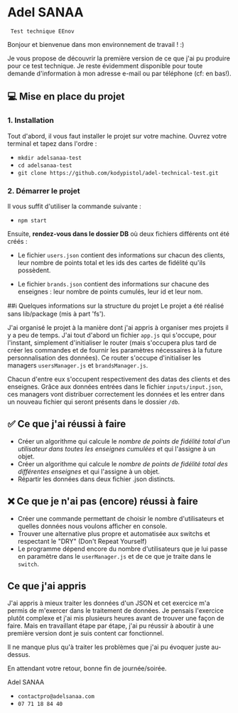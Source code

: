 # Adel SANAA
` Test technique EEnov`

Bonjour et bienvenue dans mon environnement de travail ! :)

Je vous propose de découvrir la première version de ce que j'ai pu produire pour ce test technique. Je reste évidemment disponible pour toute demande d'information à mon adresse e-mail ou par téléphone (cf: en bas!).

## 💻 Mise en place du projet
### 1. Installation
Tout d'abord, il vous faut installer le projet sur votre machine. Ouvrez votre terminal et tapez dans l'ordre :
- `mkdir adelsanaa-test`
- `cd adelsanaa-test`
- `git clone https://github.com/kodypistol/adel-technical-test.git`

### 2. Démarrer le projet
Il vous suffit d'utiliser la commande suivante :
- `npm start`

Ensuite, **rendez-vous dans le dossier DB** où deux fichiers différents ont été créés : 
- Le fichier `users.json` contient des informations sur chacun des clients, leur nombre de points total et les ids des cartes de fidélité qu'ils possèdent.


- Le fichier `brands.json` contient des informations sur chacune des enseignes : leur nombre de points cumulés, leur id et leur nom.

##ℹ️ Quelques informations sur la structure du projet
Le projet a été réalisé sans lib/package (mis à part 'fs').

J'ai organisé le projet à la manière dont j'ai appris à organiser mes projets il y a peu de temps. 
J'ai tout d'abord un fichier `app.js` qui s'occupe, pour l'instant, simplement d'initialiser le router (mais s'occupera plus tard de créer les commandes et de fournir les paramètres nécessaires à la future personnalisation des données). 
Ce router s'occupe d'initialiser les managers `usersManager.js` et `brandsManager.js`.

Chacun d'entre eux s'occupent respectivement des datas des clients et des enseignes. Grâce aux données entrées dans le fichier `inputs/input.json`, ces managers vont distribuer correctement les données et les entrer dans un nouveau fichier qui seront présents dans le dossier `/db`.

## ✅ Ce que j'ai réussi à faire
- Créer un algorithme qui calcule le _nombre de points de fidélité total d'un utilisateur dans toutes les enseignes cumulées_ et qui l'assigne à un objet.
- Créer un algorithme qui calcule le _nombre de points de fidélité total des différentes enseignes_ et qui l'assigne à un objet.
- Répartir les données dans deux fichier .json distincts.

## ❌ Ce que je n'ai pas (encore) réussi à faire
- Créer une commande permettant de choisir le nombre d'utilisateurs et quelles données nous voulons afficher en console.
- Trouver une alternative plus propre et automatisée aux switchs et respectant le "DRY" (Don't Repeat Yourself)
- Le programme dépend encore du nombre d'utilisateurs que je lui passe en paramètre dans le `userManager.js` et de ce que je traite dans le `switch`.

## Ce que j'ai appris
J'ai appris à mieux traiter les données d'un JSON et cet exercice m'a permis de m'exercer dans le traitement de données. Je pensais l'exercice plutôt complexe et j'ai mis plusieurs heures avant de trouver une façon de faire. 
Mais en travaillant étape par étape, j'ai pu réussir à aboutir à une première version dont je suis content car fonctionnel.

Il ne manque plus qu'à traiter les problèmes que j'ai pu évoquer juste au-dessus.

En attendant votre retour, 
bonne fin de journée/soirée.

Adel SANAA
- `contactpro@adelsanaa.com`
- `07 71 18 84 40`
